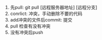 1. 先pull: git pull [远程服务器地址] [远程分支]
2. conrlict: 冲突，手动删除不要的代码
3. add冲突的文件后commit: 提交
4. pull 检查有没有冲突
5. 没有冲突后push
